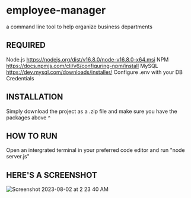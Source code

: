 # employee-manager
a command line tool to help organize business departments

REQUIRED
-----------------

Node.js https://nodejs.org/dist/v16.8.0/node-v16.8.0-x64.msi
NPM https://docs.npmjs.com/cli/v6/configuring-npm/install
MySQL https://dev.mysql.com/downloads/installer/
Configure .env with your DB Credentials


INSTALLATION
------------
Simply download the project as a .zip file and make sure you have the packages above ^


HOW TO RUN
----------

Open an intergrated terminal in your preferred code editor and run "node server.js"



HERE'S A SCREENSHOT
-------------------
![Screenshot 2023-08-02 at 2 23 40 AM](https://github.com/TannerRhines/employee-manager/assets/129781576/7b390c49-2445-4020-9ee3-43ae62fd248e)
